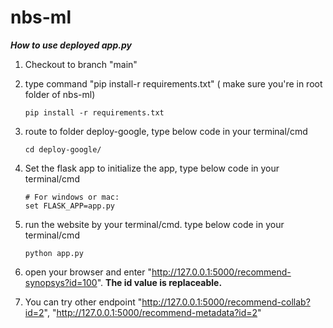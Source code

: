 # nbs-ml

***How to use deployed app.py***

1. Checkout to branch "main"
2. type command "pip install-r requirements.txt" ( make sure you're in root folder of nbs-ml)

   ```
   pip install -r requirements.txt
   ```
3. route to folder deploy-google, type below code in your terminal/cmd

   ```
   cd deploy-google/
   ```
4. Set the flask app  to initialize the app, type below code in your terminal/cmd

   ```
   # For windows or mac:
   set FLASK_APP=app.py
   ```
5. run the website by your terminal/cmd. type below code in your terminal/cmd

   ```
   python app.py
   ```
6. open your browser and enter "http://127.0.0.1:5000/recommend-synopsys?id=100". **The id value is replaceable.**
7. You can try other endpoint "http://127.0.0.1:5000/recommend-collab?id=2", "http://127.0.0.1:5000/recommend-metadata?id=2"
